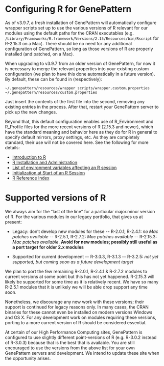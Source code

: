 # Configuring R for GenePattern

As of v3.9.7, a fresh installation of GenePattern will automatically configure wrapper scripts set up to use the various versions of R relevant for our modules using the default paths for the CRAN executables (e.g. `/Library/Frameworks/R.framework/Versions/2.15/Resources/bin/Rscript` for R-2.15.3 on a Mac).  There should be no need for any additional configuration of GenePattern, so long as those versions of R are properly installed (and patched, on a Mac).

When upgrading to v3.9.7 from an older version of GenePattern, for now it is necessary to merge the relevant properties into your existing custom configuration (we plan to have this done automatically in a future version).  By default, these can be found in (respectively):

    ~/.genepattern/resources/wrapper_scripts/wrapper.custom.properties
    ~/.genepattern/resources/custom.properties

Just insert the contents of the first file into the second, removing any existing entries in the process.  After that, restart your GenePattern server to pick up the new changes. 

Beyond that, this default configuration enables use of R\_Environment and R\_Profile files for the more recent versions of R (2.15.3 and newer), which have the standard meaning and behavior here as they do for R in general to specify default mirrors, proxy settings, etc.  As they are completely standard, their use will not be covered here.  See the following for more details:

- [Introduction to R](https://cran.r-project.org/doc/manuals/r-release/R-intro.html)
- [R Installation and Administration](https://cran.r-project.org/doc/manuals/r-release/R-admin.html)
- [List of environment variables affecting an R session](https://stat.ethz.ch/R-manual/R-devel/library/base/html/EnvVar.html)
- [Initialization at Start of an R Session](https://stat.ethz.ch/R-manual/R-devel/library/base/html/Startup.html)
- [R Reference Index](https://cran.r-project.org/doc/manuals/r-release/fullrefman.pdf)

# Supported versions of R
We always aim for the “last of the line” for a particular major.minor version of R.  For the various modules in our legacy portfolio, that gives us at present:

- Legacy: don’t develop new modules for these
-- R-2.0.1, R-2.4.1: *no Mac patches available*
-- R-2.5.1, R-2.7.2: *Mac patches available*
-- R-2.15.3: *Mac patches available*.  **Avoid for new modules; possibly still useful as a port target for older 2.x modules**

- Supported for current development
-- R-3.0.3, R-3.1.3
-- R-3.2.5: *not yet supported, but coming soon as a future development target*

We plan to port the few remaining R-2.0.1, R-2.4.1 & R-2.7.2 modules to current versions at some point but this has not yet happened.  R-2.15.3 will likely be supported for some time as it is relatively recent.  We have so many R-2.5.1 modules that it is unlikely we will be able drop support any time soon.  

Nonetheless, we discourage any new work with these versions; their support is continued for legacy reasons only.  In many cases, the CRAN binaries for these cannot even be installed on modern versions Windows and OS X.  For any development work on modules requiring these versions, porting to a more current version of R should be considered essential.

At certain of our High Performance Computing sites, GenePattern is configured to use slightly different point-versions of R (e.g. R-3.0.2 instead of R-3.0.3) because that is the best that is available.  You are still encouraged to use the versions from the above list for your own GenePattern servers and development.  We intend to update these site when the opportunity arises.